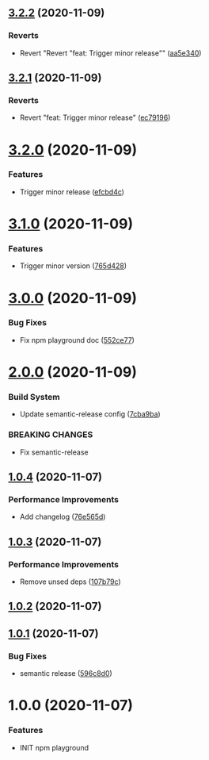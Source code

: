 ## [3.2.2](https://github.com/hamzahamidi/playground-npm/compare/v3.2.1...v3.2.2) (2020-11-09)


### Reverts

* Revert "Revert "feat: Trigger minor release"" ([aa5e340](https://github.com/hamzahamidi/playground-npm/commit/aa5e34059c93714996109d1828ee3b3b54c73f34))

## [3.2.1](https://github.com/hamzahamidi/playground-npm/compare/v3.2.0...v3.2.1) (2020-11-09)


### Reverts

* Revert "feat: Trigger minor release" ([ec79196](https://github.com/hamzahamidi/playground-npm/commit/ec791966706d6df666d9c07515334c52a2cb4da4))

# [3.2.0](https://github.com/hamzahamidi/playground-npm/compare/v3.1.0...v3.2.0) (2020-11-09)


### Features

* Trigger minor release ([efcbd4c](https://github.com/hamzahamidi/playground-npm/commit/efcbd4c938649d2bfa66bdef675c1c3d5c1b1a86))

# [3.1.0](https://github.com/hamzahamidi/playground-npm/compare/v3.0.0...v3.1.0) (2020-11-09)


### Features

* Trigger minor version ([765d428](https://github.com/hamzahamidi/playground-npm/commit/765d428c5938850850295e3209977d6ec19a11b9))

# [3.0.0](https://github.com/hamzahamidi/playground-npm/compare/v2.0.0...v3.0.0) (2020-11-09)


### Bug Fixes

* Fix npm playground doc ([552ce77](https://github.com/hamzahamidi/playground-npm/commit/552ce77b6441c6153d86c2c6d5f9a8c7f8345e81))

# [2.0.0](https://github.com/hamzahamidi/playground-npm/compare/v1.0.4...v2.0.0) (2020-11-09)


### Build System

* Update semantic-release config ([7cba9ba](https://github.com/hamzahamidi/playground-npm/commit/7cba9bab883fb8e961d4738dd17c6252a804d06e))


### BREAKING CHANGES

* Fix semantic-release

## [1.0.4](https://github.com/hamzahamidi/playground-npm/compare/v1.0.3...v1.0.4) (2020-11-07)


### Performance Improvements

* Add changelog ([76e565d](https://github.com/hamzahamidi/playground-npm/commit/76e565dc2b147f79499e004aabead00bf9991410))

## [1.0.3](https://github.com/hamzahamidi/playground-npm/compare/v1.0.2...v1.0.3) (2020-11-07)


### Performance Improvements

* Remove unsed deps ([107b79c](https://github.com/hamzahamidi/playground-npm/commit/107b79cb930006d12537edd4af4e0e6536222a82))

## [1.0.2](https://github.com/hamzahamidi/playground-npm/compare/v1.0.1...v1.0.2) (2020-11-07)

## [1.0.1](https://github.com/hamzahamidi/playground-npm/compare/v1.0.0...v1.0.1) (2020-11-07)


### Bug Fixes

* semantic release ([596c8d0](https://github.com/hamzahamidi/playground-npm/commit/596c8d094cd8f1f654154f8df578db98cdd95124))

# 1.0.0 (2020-11-07)


### Features

* INIT npm playground
